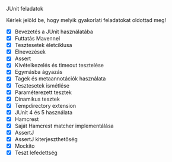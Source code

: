 JUnit feladatok

Kérlek jelöld be, hogy melyik gyakorlati feladatokat oldottad meg!

* [x] Bevezetés a JUnit használatába
* [x] Futtatás Mavennel
* [x] Tesztesetek életciklusa
* [x] Elnevezések
* [x] Assert
* [x] Kivételkezelés és timeout tesztelése
* [x] Egymásba ágyazás
* [x] Tagek és metaannotációk használata
* [x] Tesztesetek ismétlése
* [x] Paraméterezett tesztek
* [x] Dinamikus tesztek
* [x] Tempdirectory extension
* [x] JUnit 4 és 5 használata
* [x] Hamcrest
* [x] Saját Hamcrest matcher implementálása
* [x] AssertJ
* [x] AssertJ kiterjeszthetőség
* [x] Mockito
* [x] Teszt lefedettség
